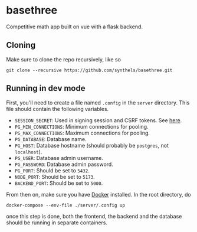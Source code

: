 # basethree

Competitive math app built on vue with a flask backend. 

## Cloning

Make sure to clone the repo recursively, like so

```
git clone --recursive https://github.com/synthels/basethree.git
```

## Running in dev mode

First, you'll need to create a file named `.config` in the `server` directory. This file should contain the following variables.

* `SESSION_SECRET`: Used in signing session and CSRF tokens. See
[here](https://flask.palletsprojects.com/en/stable/config/#SECRET_KEY).
* `PG_MIN_CONNECTIONS`: Minimum connections for pooling.
* `PG_MAX_CONNECTIONS`: Maximum connections for pooling.
* `PG_DATABASE`: Database name.
* `PG_HOST`: Database hostname (should probably be `postgres`, not `localhost`).
* `PG_USER`: Database admin username.
* `PG_PASSWORD`: Database admin password.
* `PG_PORT`: Should be set to `5432`.
* `NODE_PORT`: Should be set to `5173`.
* `BACKEND_PORT`: Should be set to `5000`.

From then on, make sure you have [Docker](https://docker.com) installed. In the root directory, do

```
docker-compose --env-file ./server/.config up
```

once this step is done, both the frontend, the backend and the database should be running in separate containers.
